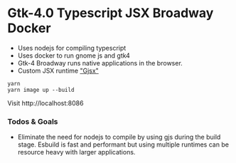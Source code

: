 # Gtk-4.0 Typescript JSX Broadway Docker

- Uses nodejs for compiling typescript
- Uses docker to run gnome js and gtk4 
- Gtk-4 Broadway runs native applications in the browser.
- Custom JSX runtime ["Gjsx"](lib/gjsx/index.ts) 

```terminal
yarn
yarn image up --build
```
Visit http://localhost:8086 

### Todos & Goals

- Eliminate the need for nodejs to compile by using gjs during the build stage.
    Esbuild is fast and performant but using multiple runtimes can be resource heavy with larger applications.